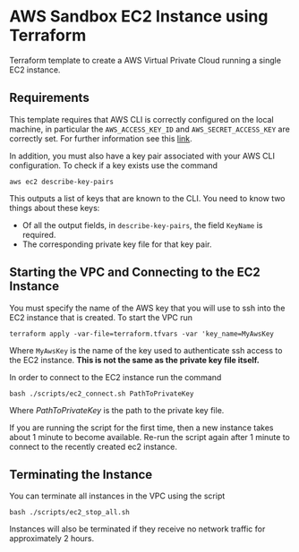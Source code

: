 # AWS Sandbox EC2 Instance using Terraform

Terraform template to create a AWS Virtual Private Cloud running a single EC2
instance.

## Requirements

This template requires that AWS CLI is correctly configured on the local machine, in particular the `AWS_ACCESS_KEY_ID` and `AWS_SECRET_ACCESS_KEY` are correctly set. For further information see this [link](https://registry.terraform.io/providers/hashicorp/aws/latest/docs).

In addition, you must also have a key pair associated with your AWS CLI configuration. To check if a key exists use the command

`aws ec2 describe-key-pairs`

This outputs a list of keys that are known to the CLI. You need to know two things about these keys:

* Of all the output fields, in `describe-key-pairs`, the field `KeyName` is
required.
* The corresponding private key file for that key pair.

## Starting the VPC and Connecting to the EC2 Instance

You must specify the name of the AWS key that you will use to ssh into the EC2 instance that is created. To start the VPC run

`terraform apply -var-file=terraform.tfvars -var 'key_name=MyAwsKey`

Where `MyAwsKey` is the name of the key used to authenticate ssh access to the EC2 instance. **This is not the same as the private key file itself.**

In order to connect to the EC2 instance run the command

`bash ./scripts/ec2_connect.sh PathToPrivateKey`

Where _PathToPrivateKey_ is the path to the private key file. 

If you are running the script for the first time, then a new instance takes about 1 minute to become available. Re-run the script again after 1 minute to connect to the recently created ec2 instance.

## Terminating the Instance

You can terminate all instances in the VPC using the script

`bash ./scripts/ec2_stop_all.sh`

Instances will also be terminated if they receive no network traffic for approximately 2 hours.
